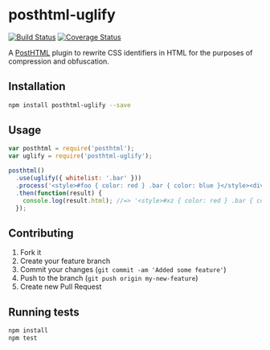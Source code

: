 # posthtml-uglify

[![Build Status](https://travis-ci.org/Rebelmail/posthtml-uglify.svg?branch=master)](https://travis-ci.org/Rebelmail/posthtml-uglify)
[![Coverage Status](https://coveralls.io/repos/github/Rebelmail/posthtml-uglify/badge.svg?branch=master)](https://coveralls.io/github/Rebelmail/posthtml-uglify?branch=master)

A [PostHTML][1] plugin to rewrite CSS identifiers in HTML for the purposes of
compression and obfuscation.

## Installation

```sh
npm install posthtml-uglify --save
```

## Usage

```js
var posthtml = require('posthtml');
var uglify = require('posthtml-uglify');

posthtml()
  .use(uglify({ whitelist: '.bar' }))
  .process('<style>#foo { color: red } .bar { color: blue }</style><div id="foo" class="bar">baz</div>')
  .then(function(result) {
    console.log(result.html); //=> '<style>#xz { color: red } .bar { color: blue }</style><div id="xz" class="bar">baz</div>'
  });
```

## Contributing

1. Fork it
2. Create your feature branch
3. Commit your changes (`git commit -am 'Added some feature'`)
4. Push to the branch (`git push origin my-new-feature`)
5. Create new Pull Request

## Running tests

```sh
npm install
npm test
```

[1]: https://github.com/posthtml/posthtml
